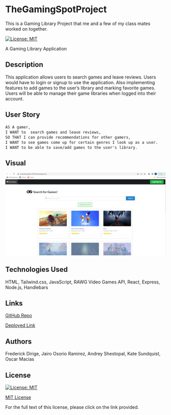 # TheGamingSpotProject

This is a Gaming Library Project that me and a few of my class mates worked on together.

[![License: MIT](https://img.shields.io/badge/License-MIT-yellow.svg)](https://opensource.org/licenses/MIT)

A Gaming Library Application 

## Description

This application allows users to search games and leave reviews. Users would have to login or signup to use the application. Also implementing features to add games to the user’s library and marking favorite games. Users will be able to manage their game libraries when logged into their account.


## User Story 
```
AS A gamer,
I WANT to  search games and leave reviews,
SO THAT I can provide recommendations for other gamers,
I WANT to see games come up for certain genres I look up as a user.
I WANT to be able to save/add games to the user's library.
```

## Visual

![Screenshot of page](./my-app/asset/Project3.JPG)


## Technologies Used

HTML, Tailwind.css, JavaScript, RAWG Video Games API, React, Express, Node.js, Handlebars


## Links

[GitHub Repo](https://github.com/fdirige/The-Gaming-Spot)

[Deployed Link](https://protected-garden-58120.herokuapp.com/)


## Authors

Frederick Dirige, Jairo Osorio Ramirez, Andrey Shestopal, Kate Sundquist, Oscar Macias


## License

[![License: MIT](https://img.shields.io/badge/License-MIT-yellow.svg)](https://opensource.org/licenses/MIT)

[MIT License](https://opensource.org/license/mit-0/)

For the full text of this license, please click on the link provided.
